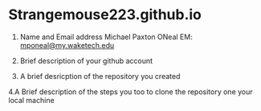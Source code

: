 # Strangemouse223.github.io

1. Name and Email address
Michael Paxton ONeal EM: mponeal@my.waketech.edu
2. Brief description of your github account

3. A brief desricption of the repository you created

4.A Brief description of the steps you too to clone the repository one your local machine

